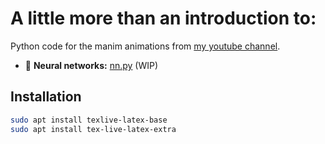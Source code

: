 # A little more than an introduction to:

Python code for the manim animations from [my youtube channel](https://www.youtube.com/channel/UCze6YPZo6gzj-Nup2P59KUA).

- 🤖 **Neural networks:** [nn.py](https://github.com/JonathanWoollett-Light/a-little-more-than-an-introduction/blob/master/nn.py) (WIP)


## Installation

```bash
sudo apt install texlive-latex-base
sudo apt install tex-live-latex-extra
```